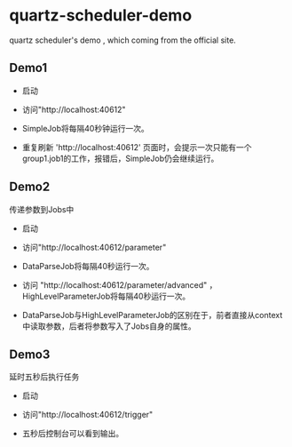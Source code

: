 # quartz-scheduler-demo
quartz scheduler's demo , which coming from the official site.

## Demo1

*  启动

*  访问"http://localhost:40612"

*  SimpleJob将每隔40秒钟运行一次。

*  重复刷新 'http://localhost:40612' 页面时，会提示一次只能有一个group1.job1的工作，报错后，SimpleJob仍会继续运行。

## Demo2

传递参数到Jobs中

* 启动

* 访问"http://localhost:40612/parameter"

* DataParseJob将每隔40秒运行一次。

* 访问 "http://localhost:40612/parameter/advanced" ，HighLevelParameterJob将每隔40秒运行一次。

* DataParseJob与HighLevelParameterJob的区别在于，前者直接从context中读取参数，后者将参数写入了Jobs自身的属性。

## Demo3

延时五秒后执行任务

* 启动

* 访问"http://localhost:40612/trigger"

* 五秒后控制台可以看到输出。
